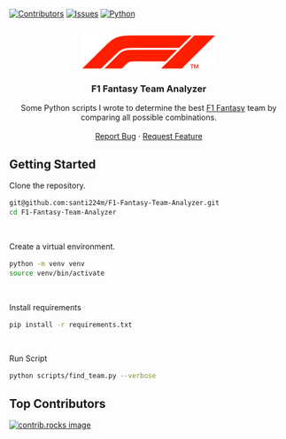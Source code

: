 
<a id="readme-top"></a>

[![Contributors][contributors-shield]][contributors-url] [![Issues][issues-shield]][issues-url] [![Python][Python]][Python-url]

<!-- PROJECT LOGO -->
<br />
<div align="center">
  <a href="https://github.com/santi224m/F1-Fantasy-Team-Analyzer">
    <img src="/assets/img/f1-logo.png" alt="Logo" height="60">
  </a>

  <h3 align="center">F1 Fantasy Team Analyzer</h3>

  <p align="center">
    Some Python scripts I wrote to determine the best <a href="https://fantasy.formula1.com/en/create-team">F1 Fantasy</a> team by comparing all possible combinations.
    <br />
    <br />
    <a href="https://github.com/santi224m/F1-Fantasy-Team-Analyzer/issues/new?labels=bug&template=bug-report---.md">Report Bug</a>
    ·
    <a href="https://github.com/santi224m/F1-Fantasy-Team-Analyzer/issues/new?labels=enhancement&template=feature-request---.md">Request Feature</a>
  </p>
</div>

<!-- GETTING STARTED -->
## Getting Started

Clone the repository.

```bash
git@github.com:santi224m/F1-Fantasy-Team-Analyzer.git
cd F1-Fantasy-Team-Analyzer
```
<br />

Create a virtual environment.

```bash
python -m venv venv
source venv/bin/activate
```
<br />

Install requirements

```bash
pip install -r requirements.txt
```
<br />

Run Script

```bash
python scripts/find_team.py --verbose
```

## Top Contributors

<a href="https://github.com/santi224m/F1-Fantasy-Team-Analyzer/graphs/contributors">
  <img src="https://contrib.rocks/image?repo=santi224m/F1-Fantasy-Team-Analyzer" alt="contrib.rocks image" />
</a>

<!-- MARKDOWN LINKS & IMAGES -->
[contributors-shield]: https://img.shields.io/github/contributors/santi224m/F1-Fantasy-Team-Analyzer.svg?style=for-the-badge
[contributors-url]: https://github.com/santi224m/F1-Fantasy-Team-Analyzer/graphs/contributors
[issues-shield]: https://img.shields.io/github/issues/santi224m/F1-Fantasy-Team-Analyzer.svg?style=for-the-badge
[issues-url]: https://github.com/santi224m/F1-Fantasy-Team-Analyzer/issues

[Python]: https://img.shields.io/badge/python-000000?style=for-the-badge&logo=python
[Python-url]: https://www.python.org/